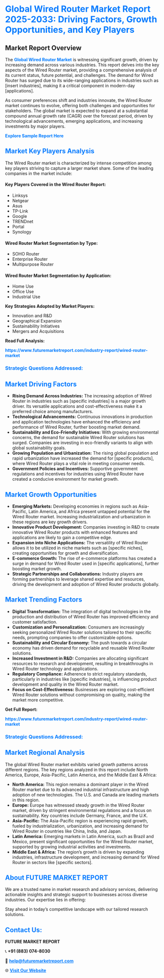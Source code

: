<h1 style="color: #007BFF;">Global Wired Router Market Report 2025-2033: Driving Factors, Growth Opportunities, and Key Players</h1>

<section id="overview">
<h2>Market Report Overview</h2>
<p>The <a href="https://www.futuremarketreport.com/industry-report/wired-router-market" style="color: #007BFF; text-decoration: none;"><strong>Global Wired Router Market</strong></a> is witnessing significant growth, driven by increasing demand across various industries. This report delves into the key aspects of the Wired Router market, providing a comprehensive analysis of its current status, future potential, and challenges. The demand for Wired Router has surged due to its wide-ranging applications in industries such as [insert industries], making it a critical component in modern-day [applications].</p>
<p>As consumer preferences shift and industries innovate, the Wired Router market continues to evolve, offering both challenges and opportunities for stakeholders. The global market is expected to expand at a substantial compound annual growth rate (CAGR) over the forecast period, driven by technological advancements, emerging applications, and increasing investments by major players.</p>
</section>

<section id="overview">
<p><a href="https://www.futuremarketreport.com/request-sample/reportId=57444" style="color: #007BFF; text-decoration: none;"><strong>Explore Sample Report Here</strong></a></p>
</section>

<section id="key-players">
<h2 style="color: #007BFF;">Market Key Players Analysis</h2>
<p>The Wired Router market is characterized by intense competition among key players striving to capture a larger market share. Some of the leading companies in the market include:</p>
<h4>Key Players Covered in the Wired Router Report:</h4>
<ul><li>Linksys</li><li>Netgear</li><li>Asus</li><li>TP-Link</li><li>Google</li><li>TRENDnet</li><li>Portal</li><li>Synology</li></ul>
<h4>Wired Router Market Segmentation by Type:</h4>
<ul><li>SOHO Router</li><li>Enterprise Router</li><li>Multipurpose Router</li></ul>

<h4>Wired Router Market Segmentation by Application:</h4>
<ul><li>Home Use</li><li>Office Use</li><li>Industrial Use</li></ul>
<p><strong>Key Strategies Adopted by Market Players:</strong></p>
<ul>
<li>Innovation and R&D</li>
<li>Geographical Expansion</li>
<li>Sustainability Initiatives</li>
<li>Mergers and Acquisitions</li>
</ul>
</section>

<section>
<p><strong>Read Full Analysis: </strong></p><a href="https://www.futuremarketreport.com/industry-report/wired-router-market" style="color: #007BFF; text-decoration: none;"><strong>https://www.futuremarketreport.com/industry-report/wired-router-market</strong></a>
<h3 style="color: #007BFF;">Strategic Questions Addressed:</h3>
</section>

<section id="driving-factors">
<h2 style="color: #007BFF;">Market Driving Factors</h2>
<ul>
<li><strong>Rising Demand Across Industries:</strong> The increasing adoption of Wired Router in industries such as [specific industries] is a major growth driver. Its versatile applications and cost-effectiveness make it a preferred choice among manufacturers.</li>
<li><strong>Technological Advancements:</strong> Continuous innovations in production and application technologies have enhanced the efficiency and performance of Wired Router, further boosting market demand.</li>
<li><strong>Sustainability and Eco-Friendly Initiatives:</strong> With growing environmental concerns, the demand for sustainable Wired Router solutions has surged. Companies are investing in eco-friendly variants to align with global sustainability goals.</li>
<li><strong>Growing Population and Urbanization:</strong> The rising global population and rapid urbanization have increased the demand for [specific products], where Wired Router plays a vital role in meeting consumer needs.</li>
<li><strong>Government Policies and Incentives:</strong> Supportive government regulations and incentives for industries using Wired Router have created a conducive environment for market growth.</li>
</ul>
</section>

<section id="growth-opportunities">
<h2 style="color: #007BFF;">Market Growth Opportunities</h2>
<ul>
<li><strong>Emerging Markets:</strong> Developing economies in regions such as Asia-Pacific, Latin America, and Africa present untapped potential for the Wired Router market. Increasing industrialization and urbanization in these regions are key growth drivers.</li>
<li><strong>Innovative Product Development:</strong> Companies investing in R&D to create innovative Wired Router products with enhanced features and applications are likely to gain a competitive edge.</li>
<li><strong>Expansion into Niche Applications:</strong> The versatility of Wired Router allows it to be utilized in niche markets such as [specific niches], creating opportunities for growth and diversification.</li>
<li><strong>E-commerce Growth:</strong> The rise of e-commerce platforms has created a surge in demand for Wired Router used in [specific applications], further boosting market growth.</li>
<li><strong>Strategic Partnerships and Collaborations:</strong> Industry players are forming partnerships to leverage shared expertise and resources, driving the development and adoption of Wired Router products globally.</li>
</ul>
</section>

<section id="trending-factors">
<h2 style="color: #007BFF;">Market Trending Factors</h2>
<ul>
<li><strong>Digital Transformation:</strong> The integration of digital technologies in the production and distribution of Wired Router has improved efficiency and customer satisfaction.</li>
<li><strong>Customization and Personalization:</strong> Consumers are increasingly seeking personalized Wired Router solutions tailored to their specific needs, prompting companies to offer customizable options.</li>
<li><strong>Sustainability and Circular Economy:</strong> The push towards a circular economy has driven demand for recyclable and reusable Wired Router solutions.</li>
<li><strong>Increased Investment in R&D:</strong> Companies are allocating significant resources to research and development, resulting in breakthroughs in Wired Router technology and applications.</li>
<li><strong>Regulatory Compliance:</strong> Adherence to strict regulatory standards, particularly in industries like [specific industries], is influencing product development and quality in the Wired Router market.</li>
<li><strong>Focus on Cost-Effectiveness:</strong> Businesses are exploring cost-efficient Wired Router solutions without compromising on quality, making the market more competitive.</li>
</ul>
</section>

<section>
<p><strong>Get Full Report: </strong></p><a href="https://www.futuremarketreport.com/industry-report/wired-router-market" style="color: #007BFF; text-decoration: none;"><strong>https://www.futuremarketreport.com/industry-report/wired-router-market</strong></a>
<h3 style="color: #007BFF;">Strategic Questions Addressed:</h3>
</section>


<section id="regional-analysis">
<h2 style="color: #007BFF;">Market Regional Analysis</h2>
<p>The global Wired Router market exhibits varied growth patterns across different regions. The key regions analyzed in this report include North America, Europe, Asia-Pacific, Latin America, and the Middle East & Africa:</p>
<ul>
<li><strong>North America:</strong> This region remains a dominant player in the Wired Router market due to its advanced industrial infrastructure and high adoption of new technologies. The U.S. and Canada are leading markets in this region.</li>
<li><strong>Europe:</strong> Europe has witnessed steady growth in the Wired Router market, driven by stringent environmental regulations and a focus on sustainability. Key countries include Germany, France, and the U.K.</li>
<li><strong>Asia-Pacific:</strong> The Asia-Pacific region is experiencing rapid growth, fueled by industrialization, urbanization, and increasing demand for Wired Router in countries like China, India, and Japan.</li>
<li><strong>Latin America:</strong> Emerging markets in Latin America, such as Brazil and Mexico, present significant opportunities for the Wired Router market, supported by growing industrial activities and investments.</li>
<li><strong>Middle East & Africa:</strong> The region’s growth is driven by expanding industries, infrastructure development, and increasing demand for Wired Router in sectors like [specific sectors].</li>
</ul>
</section>

<footer>
<h2 style="color: #007BFF;">About FUTURE MARKET REPORT</h2>
<p>We are a trusted name in market research and advisory services, delivering actionable insights and strategic support to businesses across diverse industries. Our expertise lies in offering:</p>

<p>Stay ahead in today’s competitive landscape with our tailored research solutions.</p>

<h2 style="color: #007BFF;">Contact Us:</h2>
<p><strong>FUTURE MARKET REPORT</strong></p>
<p>📞 <strong>+91 (883) 074-8030</strong></p>
<p>📧 <strong><a href="mailto:help@futuremarketreport.com" style="color: #007BFF;">help@futuremarketreport.com</a></strong></p>
<p>🌐 <strong><a href="https://www.futuremarketreport.com/" style="color: #007BFF;">Visit Our Website</a></strong></p>
</footer>